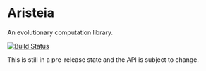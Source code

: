 # Aristeia

An evolutionary computation library.

[![Build Status](https://travis-ci.org/brendancox/aristeia.svg?branch=master)](https://travis-ci.org/brendancox/aristeia) 

This is still in a pre-release state and the API is subject to change.

